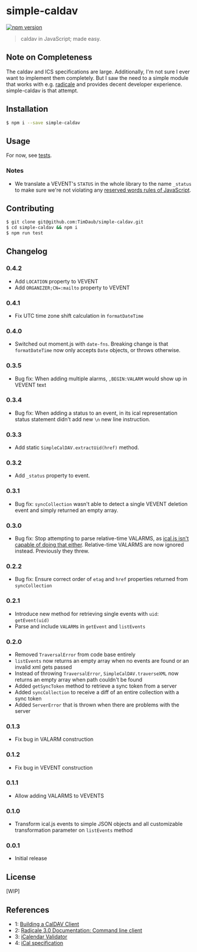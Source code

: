 # simple-caldav

[![npm version](https://badge.fury.io/js/simple-caldav.svg)](https://badge.fury.io/js/simple-caldav)

> caldav in JavaScript; made easy.

## Note on Completeness

The caldav and ICS specifications are large. Additionally, I'm not sure I ever
want to implement them completely. But I saw the need to a simple module that
works with e.g. [radicale](https://radicale.org/3.0.html) and provides decent
developer experience. simple-caldav is that attempt.

## Installation

```bash
$ npm i --save simple-caldav
```

## Usage

For now, see [tests](./test/index.test.js).

### Notes

- We translate a VEVENT's `STATUS` in the whole library to the name
  `_status` to make sure we're not violating any [reserved words rules of
  JavaScript](https://developer.mozilla.org/en-US/docs/Web/JavaScript/Reference/Lexical_grammar#Keywords).

## Contributing

```bash
$ git clone git@github.com:TimDaub/simple-caldav.git
$ cd simple-caldav && npm i
$ npm run test
```

## Changelog

### 0.4.2

- Add `LOCATION` property to VEVENT
- Add `ORGANIZER;CN=:mailto` property to VEVENT

### 0.4.1

- Fix UTC time zone shift calculation in `formatDateTime`

### 0.4.0

- Switched out moment.js with `date-fns`. Breaking change is that
  `formatDateTime` now only accepts `Date` objects, or throws otherwise.

### 0.3.5

- Bug fix: When adding multiple alarms, `,BEGIN:VALARM` would show up in VEVENT
text

### 0.3.4

- Bug fix: When adding a status to an event, in its ical representation status
statement didn't add new `\n` new line instruction.

### 0.3.3

- Add static `SimpleCalDAV.extractUid(href)` method.

### 0.3.2

- Add `_status` property to event.

### 0.3.1

- Bug fix: `syncCollection` wasn't able to detect a single VEVENT deletion event
and simply returned an empty array. 

### 0.3.0

- Bug fix: Stop attempting to parse relative-time VALARMS, as [ical.js
  isn't capable of doing that
  either](https://github.com/mozilla-comm/ical.js/issues/451). Relative-time VALARMS are now ignored instead. Previously they threw.

### 0.2.2

- Bug fix: Ensure correct order of `etag` and `href` properties returned from
  `syncCollection`

### 0.2.1

- Introduce new method for retrieving single events with `uid`: `getEvent(uid)`
- Parse and include `VALARM`s in `getEvent` and `listEvents`

### 0.2.0

- Removed `TraversalError` from code base entirely
- `listEvents` now returns an empty array when no events are found or an invalid
xml gets passed
- Instead of throwing `TraversalError`, `SimpleCalDAV.traverseXML` now returns
an empty array when path couldn't be found
- Added `getSyncToken` method to retrieve a sync token from a server
- Added `syncCollection` to receive a diff of an entire collection with a sync
token
- Added `ServerError` that is thrown when there are problems with the server

### 0.1.3

- Fix bug in VALARM construction

### 0.1.2

- Fix bug in VEVENT construction

### 0.1.1

- Allow adding VALARMS to VEVENTS

### 0.1.0

- Transform ical.js events to simple JSON objects and all customizable
transformation parameter on `listEvents` method

### 0.0.1

- Initial release

## License

[WIP]

## References

- 1: [Building a CalDAV Client](https://sabre.io/dav/building-a-caldav-client/)
- 2: [Radicale 3.0 Documentation: Command line client](https://radicale.org/3.0.html#documentation/supported-clients/command-line)
- 3: [iCalendar Validator](https://icalendar.org/validator.html)
- 4: [iCal specification](https://tools.ietf.org/html/rfc5545)
